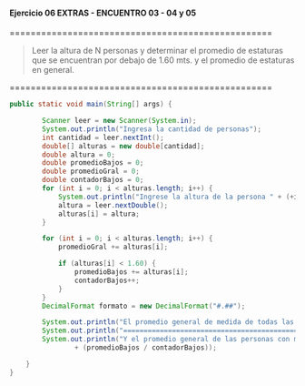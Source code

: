 #### Ejercicio 06 EXTRAS - ENCUENTRO 03 - 04 y 05
==================================================
> Leer la altura de N personas y determinar el promedio de estaturas que se encuentran por debajo de 1.60 mts. y el promedio de estaturas en general.

==================================================
```java
public static void main(String[] args) {

        Scanner leer = new Scanner(System.in);
        System.out.println("Ingresa la cantidad de personas");
        int cantidad = leer.nextInt();
        double[] alturas = new double[cantidad];
        double altura = 0;
        double promedioBajos = 0;
        double promedioGral = 0;
        double contadorBajos = 0;
        for (int i = 0; i < alturas.length; i++) {
            System.out.println("Ingrese la altura de la persona " + (+i + 1));
            altura = leer.nextDouble();
            alturas[i] = altura;
        }

        for (int i = 0; i < alturas.length; i++) {
            promedioGral += alturas[i];

            if (alturas[i] < 1.60) {
                promedioBajos += alturas[i];
                contadorBajos++;
            }
        }
        DecimalFormat formato = new DecimalFormat("#.##");

        System.out.println("El promedio general de medida de todas las personas es " + formato.format(promedioGral / cantidad));
        System.out.println("==========================================================");
        System.out.println("Y el promedio general de las personas con menos de 1.60 mts es "
                + (promedioBajos / contadorBajos));

    }
}
```
